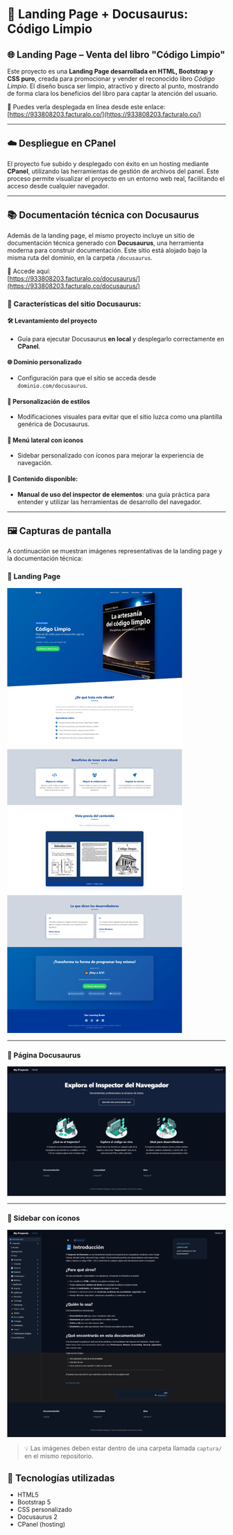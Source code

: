 # 📘 Landing Page + Docusaurus: Código Limpio

## 🌐 Landing Page – Venta del libro "Código Limpio"

Este proyecto es una **Landing Page desarrollada en HTML, Bootstrap y CSS puro**, creada para promocionar y vender el reconocido libro _Código Limpio_. El diseño busca ser limpio, atractivo y directo al punto, mostrando de forma clara los beneficios del libro para captar la atención del usuario.

🔗 Puedes verla desplegada en línea desde este enlace:  
[https://933808203.facturalo.co/](https://933808203.facturalo.co/)

---

## ☁️ Despliegue en CPanel

El proyecto fue subido y desplegado con éxito en un hosting mediante **CPanel**, utilizando las herramientas de gestión de archivos del panel. Este proceso permite visualizar el proyecto en un entorno web real, facilitando el acceso desde cualquier navegador.

---

## 📚 Documentación técnica con Docusaurus

Además de la landing page, el mismo proyecto incluye un sitio de documentación técnica generado con **Docusaurus**, una herramienta moderna para construir documentación. Este sitio está alojado bajo la misma ruta del dominio, en la carpeta `/docusaurus`.

🔗 Accede aquí:  
[https://933808203.facturalo.co/docusaurus/](https://933808203.facturalo.co/docusaurus/)

### 📝 Características del sitio Docusaurus:

#### 🛠️ Levantamiento del proyecto
- Guía para ejecutar Docusaurus **en local** y desplegarlo correctamente en **CPanel**.

#### 🌐 Dominio personalizado
- Configuración para que el sitio se acceda desde `dominio.com/docusaurus`.

#### 🎨 Personalización de estilos
- Modificaciones visuales para evitar que el sitio luzca como una plantilla genérica de Docusaurus.

#### 📑 Menú lateral con íconos
- Sidebar personalizado con íconos para mejorar la experiencia de navegación.

#### 📖 Contenido disponible:
- **Manual de uso del inspector de elementos**: una guía práctica para entender y utilizar las herramientas de desarrollo del navegador.

---

## 🖼️ Capturas de pantalla

A continuación se muestran imágenes representativas de la landing page y la documentación técnica:

### 📄 Landing Page
![Landing](./captura/captura1.png)

---

### 📘 Página Docusaurus
![Docusaurus](./captura/captura2.png)

---

### 🧭 Sidebar con íconos
![Sidebar](./captura/captura3.png)

> 💡 Las imágenes deben estar dentro de una carpeta llamada `captura/` en el mismo repositorio.


## 🚀 Tecnologías utilizadas

- HTML5  
- Bootstrap 5  
- CSS personalizado  
- Docusaurus 2  
- CPanel (hosting)
